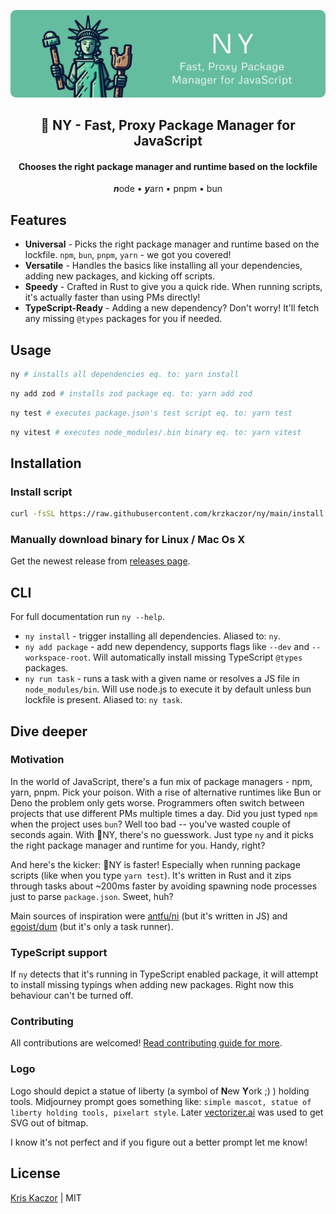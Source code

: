 <p align="center">
  <img src="assets/hero.png">
  <h2 align="center">🗽 NY - Fast, Proxy Package Manager for JavaScript</h2>
  <h4 align="center">Chooses the right package manager and runtime based on the lockfile</h3>
  <p align="center"><i><strong>n</strong></i>ode • <i><strong>y</strong></i>arn • pnpm • bun</p>
</p>

## Features

- <strong>Universal</strong> - Picks the right package manager and runtime based on the lockfile. `npm`, `bun`, `pnpm`, `yarn` - we got you covered!
- <strong>Versatile</strong> - Handles the basics like installing all your dependencies, adding new packages, and kicking off scripts.
- <strong>Speedy</strong> - Crafted in Rust to give you a quick ride. When running scripts, it's actually faster than using PMs directly!
- <strong>TypeScript-Ready</strong> - Adding a new dependency? Don't worry! It'll fetch any missing `@types` packages for you if needed.

## Usage

```sh
ny # installs all dependencies eq. to: yarn install
```

```sh
ny add zod # installs zod package eq. to: yarn add zod
```

```sh
ny test # executes package.json's test script eq. to: yarn test
```

```sh
ny vitest # executes node_modules/.bin binary eq. to: yarn vitest
```

## Installation

### Install script

```sh
curl -fsSL https://raw.githubusercontent.com/krzkaczor/ny/main/install.sh | bash
```

### Manually download binary for Linux / Mac Os X

Get the newest release from [releases page](https://github.com/krzkaczor/ny/releases).

## CLI

For full documentation run `ny --help`.

- `ny install` - trigger installing all dependencies. Aliased to: `ny`.
- `ny add package` - add new dependency, supports flags like `--dev` and `--workspace-root`. Will automatically install missing TypeScript `@types` packages.
- `ny run task` - runs a task with a given name or resolves a JS file in `node_modules/bin`. Will use node.js to execute it by default unless bun lockfile is present. Aliased to: `ny task`.

## Dive deeper

### Motivation

In the world of JavaScript, there's a fun mix of package managers - npm, yarn, pnpm. Pick your poison. With a rise of alternative runtimes like Bun or Deno the problem only gets worse. Programmers often switch between projects that use different PMs multiple times a day. Did you just typed `npm` when the project uses `bun`? Well too bad -- you've wasted couple of seconds again. With 🗽NY, there's no guesswork. Just type `ny` and it picks the right package manager and runtime for you. Handy, right?

And here's the kicker: 🗽NY is faster! Especially when running package scripts (like when you type `yarn test`). It's written in Rust and it zips through tasks about ~200ms faster by avoiding spawning node processes just to parse `package.json`. Sweet, huh?

Main sources of inspiration were [antfu/ni](https://github.com/antfu/ni) (but it's written in JS) and [egoist/dum](https://github.com/egoist/dum) (but it's only a task runner).

### TypeScript support

If `ny` detects that it's running in TypeScript enabled package, it will attempt to install missing typings when adding new packages. Right now this behaviour can't be turned off.

### Contributing

All contributions are welcomed! [Read contributing guide for more](./contributing.md).

### Logo

Logo should depict a statue of liberty (a symbol of <strong>N</strong>ew <strong>Y</strong>ork ;) ) holding tools. Midjourney prompt goes something like: `simple mascot, statue of liberty holding tools, pixelart style`. Later [vectorizer.ai](https://vectorizer.ai) was used to get SVG out of bitmap.

I know it's not perfect and if you figure out a better prompt let me know!

## License

[Kris Kaczor](https://twitter.com/krzkaczor) | MIT
